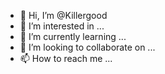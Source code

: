 - 👋 Hi, I’m @Killergood
- 👀 I’m interested in ...
- 🌱 I’m currently learning ...
- 💞️ I’m looking to collaborate on ...
- 📫 How to reach me ...

<!---
Killergood/Killergood is a ✨ special ✨ repository because its `README.md` (this file) appears on your GitHub profile.
You can click the Preview link to take a look at your changes.
--->
